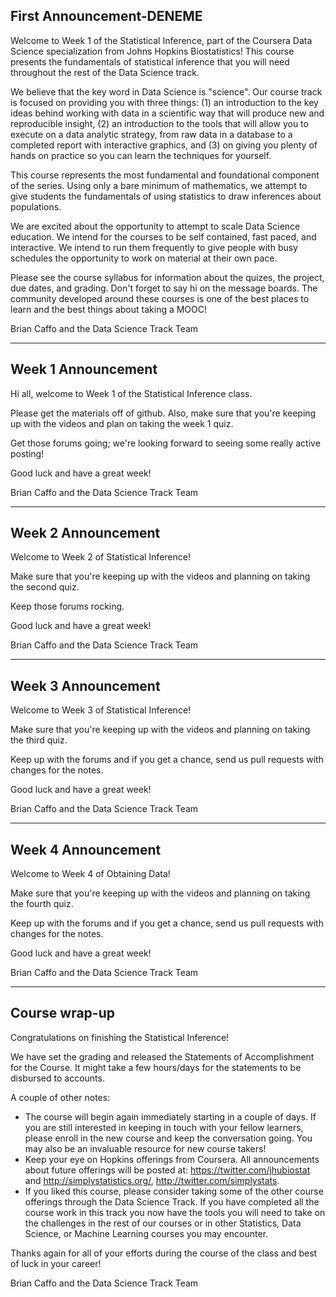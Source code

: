 ## First Announcement-DENEME

Welcome to Week 1 of the Statistical Inference, part of the Coursera
Data Science specialization from Johns Hopkins Biostatistics! This
course presents the fundamentals of statistical inference that you
will need throughout the rest of the Data Science track.

We believe that the key word in Data Science is "science". Our course
track is focused on providing you with three things: (1) an
introduction to the key ideas behind working with data in a scientific
way that will produce new and reproducible insight, (2) an
introduction to the tools that will allow you to execute on a data
analytic strategy, from raw data in a database to a completed report
with interactive graphics, and (3) on giving you plenty of hands on
practice so you can learn the techniques for yourself.

This course represents the most fundamental and foundational
component of the series. Using only a bare minimum of mathematics,
we attempt to give students the fundamentals of using statistics
to draw inferences about populations. 

We are excited about the opportunity to attempt to scale Data Science
education. We intend for the courses to be self contained, fast paced,
and interactive. We intend to run them frequently to give people with
busy schedules the opportunity to work on material at their own pace.

Please see the course syllabus for information about the quizes, the
project, due dates, and grading. Don't forget to say hi on the message
boards. The community developed around these courses is one of the
best places to learn and the best things about taking a MOOC!

Brian Caffo and the Data Science Track Team

---

## Week 1 Announcement

Hi all, welcome to Week 1 of the Statistical Inference class.

Please get the materials off of github. Also, make sure that you're
keeping up with the videos and plan on taking the week 1 quiz.

Get those forums going; we're looking forward to seeing some
really active posting!

Good luck and have a great week!

Brian Caffo and the Data Science Track Team

---

## Week 2 Announcement

Welcome to Week 2 of Statistical Inference! 

Make sure that you're keeping up with the videos and planning
on taking the second quiz.

Keep those forums rocking.

Good luck and have a great week!

Brian Caffo and the Data Science Track Team


---


## Week 3 Announcement

Welcome to Week 3 of Statistical Inference!

Make sure that you're keeping up with the videos and planning
on taking the third quiz.

Keep up with the forums and if you get a chance, send 
us pull requests with changes for the notes.

Good luck and have a great week!

Brian Caffo and the Data Science Track Team



---


## Week 4 Announcement

Welcome to Week 4 of Obtaining Data! 

Make sure that you're keeping up with the videos and planning
on taking the fourth quiz.

Keep up with the forums and if you get a chance, send 
us pull requests with changes for the notes.

Good luck and have a great week!

Brian Caffo and the Data Science Track Team

---

## Course wrap-up

Congratulations on finishing the Statistical Inference!

We have set the grading and released the Statements of Accomplishment
for the Course. It might take a few hours/days for the statements to
be disbursed to accounts.

A couple of other notes:

* The course will begin again immediately starting in a couple of
days. If you are still interested in keeping in touch with your
fellow learners, please enroll in the new course and keep the conversation going. You may also be an invaluable resource for 
new course takers!
* Keep your eye on Hopkins offerings from Coursera. All announcements about future offerings will be posted at: https://twitter.com/jhubiostat and http://simplystatistics.org/, http://twitter.com/simplystats. 
* If you liked this course, please consider taking some of the other course offerings through the Data Science Track. If you have completed all the course work in this track you now have the tools you will need to take on the challenges in the rest of our courses or in other Statistics, Data Science, or Machine Learning courses you may encounter. 

Thanks again for all of your efforts during the course of the class and best of luck in your career!

Brian Caffo and the Data Science Track Team
